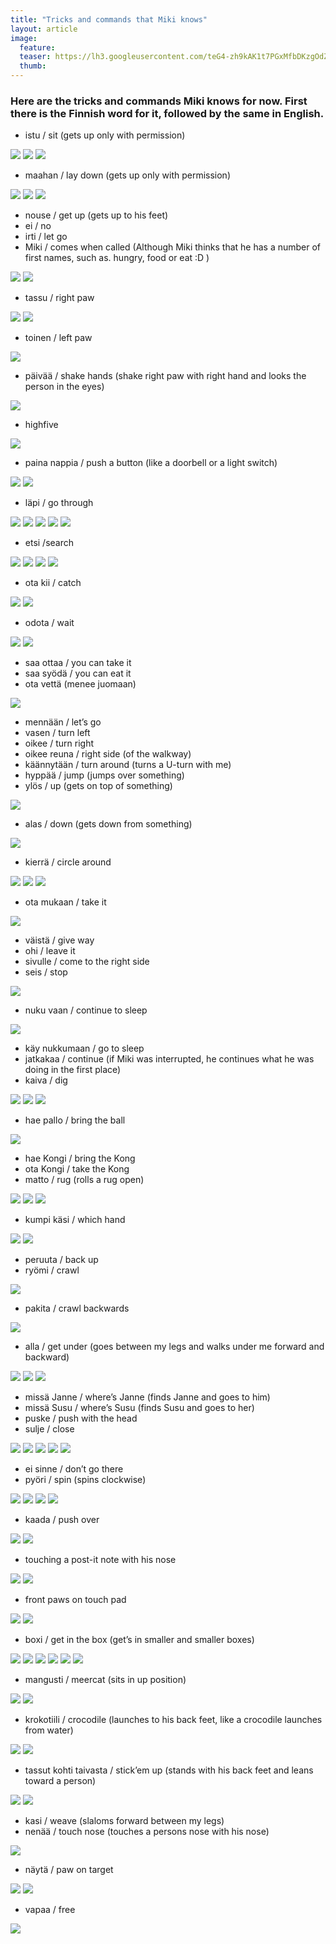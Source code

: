 ```yaml
---
title: "Tricks and commands that Miki knows"
layout: article
image:
  feature:
  teaser: https://lh3.googleusercontent.com/teG4-zh9kAK1t7PGxMfbDKzgOdZQtthVxFIwewGa5Gk=w245
  thumb:
---
```


### Here are the tricks and commands Miki knows for now. First there is the Finnish word for it, followed by the same in English. 

* istu / sit (gets up only with permission)

![](https://lh3.googleusercontent.com/l77cdyZg61vDEDKe99Tb0-VmuW0Ch4o7OrB6lMBRpIg=w245)
![](https://lh3.googleusercontent.com/GTOz_VG-Dwb4nF348VQLZc1yuGyRRtv-MEk15el2Q1U=w245)
![](https://lh3.googleusercontent.com/AzkUHM7LzsKgXUjOcNP442wZ_NIcdWIehTH2D_arnGs=w245)

* maahan / lay down (gets up only with permission)

![](https://lh3.googleusercontent.com/RdgfYjp0HzsSBcZR4BMOF3vtIUBvgqesm4a5G1q_z0s=w245)
![](https://lh3.googleusercontent.com/Si8eYmER7LukuQMbzqzaxoZnLGy408aG03PBwvwtsGg=w245)
![](https://lh3.googleusercontent.com/NRIRHEFQbBDoI-Cu1u7qUnflZH6yt7m7-U_v0abxP6I=w245)

* nouse / get up (gets up to his feet)
* ei / no
* irti / let go
* Miki / comes when called (Although Miki thinks that he has a number of first names, such as. hungry, food or eat :D )

![](https://lh3.googleusercontent.com/T46elXbFVrbxPl2Js7auyv2kZSJvAmdMLGmPS590cr4=w245)
![](https://lh3.googleusercontent.com/DlfaBTOnwuIaODbVMsnLqCe1bobZQDHrxO07ziNwdJA=w245)

* tassu / right paw

![](https://lh3.googleusercontent.com/NwoEadbxY11lCtn8esH8S5DAeG7ye1VtxIUyXrpaxPY=w245)
![](https://lh3.googleusercontent.com/UQul_86wZHz1k9l_f4WiK7ovTxsLDQRUoMfkzOzOhG4=w245)

* toinen / left paw

![](https://lh3.googleusercontent.com/5FwhXNnO4G3GjnP5NBSyfjskFQvGNdIuOFwclCTJ7s8=w245)

* päivää / shake hands (shake right paw with right hand and looks the person in the eyes)

![](https://lh3.googleusercontent.com/u93ei2EfanOTigKHzoNz8dWafYL7YYx1IyYnaNuAfk4=w245)

* highfive

![](https://lh3.googleusercontent.com/iAclKdd_MoBaKrB6GNc6W8VOUHIAfG3T08Ry2m0IJts=w245)

* paina nappia / push a button (like a doorbell or a light switch)

![](https://lh3.googleusercontent.com/ZCveg_fIVMFJoqPJZE6YwIOLUG_eVHosRr_N87BRvWA=w245)
![](https://lh3.googleusercontent.com/WRnNzfp_d-9VO7npm6OstfZ02QEenlFgHVGQdsV5SWw=w245)

* läpi / go through

![](https://lh3.googleusercontent.com/V0byZAkne8I_OPPix1OibOw17jcbSNgKt4uConJmhHw=w245)
![](https://lh3.googleusercontent.com/ondAo46IzTo6I3RFE_7Vf7lHyZVgj9pqOCsZ2YTKO1Q=w245)
![](https://lh3.googleusercontent.com/gXHxbKCyeYj6Dxu8AUMVEFK8R9VirI8yRXJAFeUHmro=w245)
![](https://lh3.googleusercontent.com/Dv9gQSYg9n7rfuVXXB0ZRzK8ZYr2qVL30AKK9aSl22k=w245)
![](https://lh3.googleusercontent.com/8B9vXzYb9Okt-fZm62ts_cQStSbpS3wqoleUio4bXlw=w245)

* etsi /search

![](https://lh3.googleusercontent.com/G2O0H22zVGDqRpIFB-b1FDfaZ52LIMK2JRfbnCBsX2A=w245)
![](https://lh3.googleusercontent.com/J_YwpPXnDn32Az-d0f4MkmQqxgSfmz_iJgF2JYK04R0=w245)
![](https://lh3.googleusercontent.com/RGH21UGTgqYTItKrY6EvOScTWHDXMl9L_mWiol1qAfU=w245)
![](https://lh3.googleusercontent.com/5NP38_EKMruEhRSvlEneSRGrz72ETMwBwoiSZFA7AoQ=w245)

* ota kii / catch

![](https://lh3.googleusercontent.com/G73PqpKS2T6S4-sCOngSyEUzSpnFHOiN-T6hvU8rw8M=w245)
![](https://lh3.googleusercontent.com/n4Bog9kZkeORymOfXdOF8uCh4lSQYdHfjcSOVdoJseE=w245)

* odota / wait

![](https://lh3.googleusercontent.com/1ag025tJip4yM6pieZJ5Lltmemz3-jd3SJlvUy6ccWc=w245)
![](https://lh3.googleusercontent.com/LD0JKrXYSPCQ5DlbrUBeKRPqjkstFIbi_jJ5L3ZWWpg=w245)

* saa ottaa / you can take it
* saa syödä / you can eat it
* ota vettä (menee juomaan)

![](https://lh3.googleusercontent.com/ajRm1BWEJrDdvQnGOQ6SoNQgRZLQkLywyw_WIejwiBA=w245)

* mennään / let’s go
* vasen / turn left
* oikee / turn right
* oikee reuna / right side (of the walkway)
* käännytään / turn around (turns a U-turn with me)
* hyppää / jump (jumps over something)
* ylös / up (gets on top of something)

![](https://lh3.googleusercontent.com/cEMALzzu39Vj6eY-ipdwJB4SoxHe2hhelJN0g2_X5y4=w245)

* alas / down (gets down from something)

![](https://lh3.googleusercontent.com/EVOClj7rD1JrfCgxzm2A7dpe0JOwjXfnePHbiTfkDgI=w245)

* kierrä / circle around

![](https://lh3.googleusercontent.com/a8_8bGj8q0CkhQNj0z37k8sVLgy15-aYZIXP0mu0FF4=w245)
![](https://lh3.googleusercontent.com/ZKG3q0bDt6f8yf5EsKT_D1dJDQvCQpoZUCcxHZ7uVC4=w245)
![](https://lh3.googleusercontent.com/oXIKJnDGmF8tnbnRIa0ziLtlYQVpos2lM2tYwL5axvM=w245)

* ota mukaan / take it 

![](https://lh3.googleusercontent.com/FXrh1EHMjvEorrVpo4GdfezAkPrepeUC8OxZwZd35mY=w245)

* väistä / give way
* ohi / leave it
* sivulle / come to the right side
* seis / stop

![](https://lh3.googleusercontent.com/kwM7qRJ6RPFfBiJhzLzmYaV9Orqu2LdFTfmU9RRal7s=w245)

* nuku vaan / continue to sleep

![](https://lh3.googleusercontent.com/XwOTvMwWrTfgOTweQNJ7Ie-ItekuRxUVWWAIJDmzYyE=w245)

* käy nukkumaan / go to sleep
* jatkakaa / continue (if Miki was interrupted, he continues what he was doing in the first place)
* kaiva / dig

![](https://lh3.googleusercontent.com/6sUQ9wJgVkkGdpO9AJrYWkUbV7C7ykfu0JWnRjqZdKI=w245)
![](https://lh3.googleusercontent.com/csOlK3W_xnVg551KCuycFfBcGVrFNd0LGo7xGXmS6Cs=w245)
![](https://lh3.googleusercontent.com/H_UHX9bOb-hwfv7tlKnWIqMXu2eQzP4Axfei_mrPPj4=w245)

* hae pallo / bring the ball

![](https://lh3.googleusercontent.com/JnjcM-DuW7bea3dqLxvpjtGRoa6Jvh-yibWJ_nBELCE=w245)

* hae Kongi / bring the Kong
* ota Kongi / take the Kong
* matto / rug (rolls a rug open)

![](https://lh3.googleusercontent.com/tzwMVo8JQPRmlQskzMVPIMw3Hy0PievUQ6ZtaswkPrU=w245)
![](https://lh3.googleusercontent.com/BqO3JWHruMNIs5exf0XSE2OnVHYNvmpK_VlaHJg7OE0=w245)
![](https://lh3.googleusercontent.com/nXRproFkQov6RpzRdsPVg85V_bmFM3m2fk0zR54dAfs=w245)

* kumpi käsi / which hand

![](https://lh3.googleusercontent.com/_CQksT9ywhV0dqgC6sWa6-pWuhBOg5p6lYKw4BzC2hQ=w245)
![](https://lh3.googleusercontent.com/qU2Zo3whgbidDYMMQn7Rn7h4EVzucGtiGiyl3rabkSw=w245)

* peruuta / back up
* ryömi / crawl

![](https://lh3.googleusercontent.com/f_SHotxX6lsnD8lFYkvcj7mfuSmo7sNhVnrS8IhS344=w245)

* pakita / crawl backwards

![](https://lh3.googleusercontent.com/pjlFzKhdMQTEfBPSE28AM6ABgHJoQ9qnRxdcgkQhbZU=w245)

* alla / get under (goes between my legs and walks under me forward and backward)

![](https://lh3.googleusercontent.com/Jte9QzXnG9y3spsXP-v9ghYXQ34d9OdNxMOkzxkh5mU=w245)
![](https://lh3.googleusercontent.com/oy65J7blGGutNfFKeWP9CmWfjTHt3asTOpyuTSRh2Ek=w245)
![](https://lh3.googleusercontent.com/D5MSvDBq4fKaduw66UJZjVyETVv1ALEX_ILlmKSId1U=w245)

* missä Janne / where’s Janne (finds Janne and goes to him)
* missä Susu / where’s Susu (finds Susu and goes to her)
* puske / push with the head
* sulje / close

![](https://lh3.googleusercontent.com/V3sLahwgGFwuTlVWyKE5RZnz3RYpIvhPXqhJ6LQ2i5A=w245)
![](https://lh3.googleusercontent.com/xzXw0xjcKKgprlIcIeYF_Pzozcp4Kah7sEaIaj2xuV4=w245)
![](https://lh3.googleusercontent.com/Q5qWO24ZZUetMbRlSF2S955ftsqPNb9XBBPX81blQX8=w245)
![](https://lh3.googleusercontent.com/q5OgzY-3-i-D7COoPtJb5-7abot6oAQChjUbeIB346o=w245)
![](https://lh3.googleusercontent.com/N3HSgV2ZzFTSg_YcCDPqHz1wenBlXW5s-d-2BaKjxag=w245)

* ei sinne / don’t go there
* pyöri / spin (spins clockwise)

![](https://lh3.googleusercontent.com/ZD1PTOR3YylUBeTKmulmd1y4rR9ctzNmoBGyzqcumno=w245)
![](https://lh3.googleusercontent.com/jbhwRb_kF6IiTvwrRRLhYYhu6G-B3k_uDvc4rDZ_lQM=w245)
![](https://lh3.googleusercontent.com/T4_nHc6dlY-01qB9u6jtXCMzO2iG0PsyfJwaUeP3a0U=w245)
![](https://lh3.googleusercontent.com/6ZgZZi9vuj9S4KH_sbCLQtVXULsfqWA8AN0zf6U8tYc=w245)

* kaada / push over

![](https://lh3.googleusercontent.com/EdyHVb13IbFbhrT83BFQen42fSr1SJ2U6eCkHB5eVmY=w245)
![](https://lh3.googleusercontent.com/hNxPRi1FtnVwElU9GORx2jm4Wx0r7LZ3wepsC-l3CR8=w245)

* touching a post-it note with his nose

![](https://lh3.googleusercontent.com/N0ZL5ovJA-93qPjmc7Ekztazeu976x2QeT8zDkxXwH8=w245)
![](https://lh3.googleusercontent.com/7CxiuHgQk4MT1TtolC7nOOfIJ5eD5NyT0qN1WcO81OM=w245)

* front paws on touch pad

![](https://lh3.googleusercontent.com/LAz4Y2VtuLUlafykTERwJeni6w9FG3pvIoSn63sPF9Y=w245)
![](https://lh3.googleusercontent.com/L24nTvpXyRPkC4mSIY_HabZWmGrF8Pkp-CaYWQj2wl8=w245)

* boxi / get in the box (get’s in smaller and smaller boxes)

![](https://lh3.googleusercontent.com/m_FNe_z-kBMhO4V4cj6lU5CW6UgnPLBl0PURLyNfqlI=w245)
![](https://lh3.googleusercontent.com/WK0-4bpPu7BDg-hGRoQs_QrxvgMS78u-Iv92Dn9w9-Q=w245)
![](https://lh3.googleusercontent.com/NxHoNxbkbC1TAT0ubEiqDh9AcPAW5xVbiq5S_VjKKYA=w245)
![](https://lh3.googleusercontent.com/gO8a6DNtHXOrJGOUSAo4EMb9yDp7s-4HZ7VSXKLieK8=w245)
![](https://lh3.googleusercontent.com/dC0RPFqd2kCVAUf0OGA2i5E5egQhhHQrH_-LLRf7ITQ=w245)
![](https://lh3.googleusercontent.com/OSFi3p17bYXODb8RC85Fo8Hbm8vsM4IMjOJ0dFXe2Ow=w245)

* mangusti / meercat (sits in up position)

![](https://lh3.googleusercontent.com/8OjwWKDL2fhVFu8ssZ-hxJIHul93Tyv39qhBrgW_-1g=w245)
![](https://lh3.googleusercontent.com/_D9Ecyr906vcBYuNW_WjtcLgGjQrzqO4VLRaEEkHLi4=w245)

* krokotiili / crocodile (launches to his back feet, like a crocodile launches from water)

![](https://lh3.googleusercontent.com/HGDs8l3PTzWnXalQc2ofWQ28ZfsbvYSvhZVo6n5T3mk=w245)
![](https://lh3.googleusercontent.com/PfoMOCt0KJaCT4aUqiPNOLi7CPyK8dvkL2vARrbwID0=w245)

* tassut kohti taivasta / stick’em up (stands with his back feet and leans toward a person)

![](https://lh3.googleusercontent.com/UKqYWPTSRH61-vK444yP2reyiHafdhvuN6GiaM2yf1k=w245)
![](https://lh3.googleusercontent.com/Y4iRaZ3gKptdx634n6GO2VtnrEwVnLGDdnlipHb1Vmw=w245)

* kasi / weave (slaloms forward between my legs)
* nenää / touch nose (touches a persons nose with his nose)

![](https://lh3.googleusercontent.com/i9dgsuMl79uJqlbgROj39N-szApa8wIpjfFYcjQBoHQ=w245)

* näytä / paw on target

![](https://lh3.googleusercontent.com/prPpAD7p60pZTPZ0dGpwhdLTvFHWIx4-QQIIypdFWtc=w245)
![](https://lh3.googleusercontent.com/M2GlcWPFGU9ga045OMmy8tZAIcq-J91Ju3ny9GKMpeo=w245)

* vapaa / free

![](https://lh3.googleusercontent.com/CDtDpWN9MrvaYDyZYBXbv-1WZahCQywUwp1yBYu0AgI=w245)
